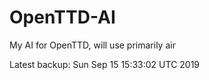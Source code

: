 # OpenTTD-AI
My AI for OpenTTD, will use primarily air

Latest backup: Sun Sep 15 15:33:02 UTC 2019

